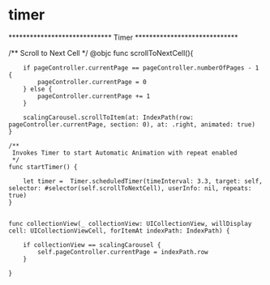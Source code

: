 # timer



***************************** Timer *****************************

/**
     Scroll to Next Cell
     */
    @objc func scrollToNextCell(){
        
        if pageController.currentPage == pageController.numberOfPages - 1 {
            pageController.currentPage = 0
        } else {
            pageController.currentPage += 1
        }
        
        scalingCarousel.scrollToItem(at: IndexPath(row: pageController.currentPage, section: 0), at: .right, animated: true)
    }
    
    /**
     Invokes Timer to start Automatic Animation with repeat enabled
     */
    func startTimer() {
        
        let timer =  Timer.scheduledTimer(timeInterval: 3.3, target: self, selector: #selector(self.scrollToNextCell), userInfo: nil, repeats: true)
    }
    
    
    func collectionView(_ collectionView: UICollectionView, willDisplay cell: UICollectionViewCell, forItemAt indexPath: IndexPath) {

        if collectionView == scalingCarousel {
            self.pageController.currentPage = indexPath.row
        }
        
    }
